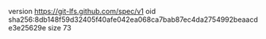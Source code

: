 version https://git-lfs.github.com/spec/v1
oid sha256:8db148f59d32405f40afe042ea068ca7bab87ec4da2754992beaacde3e25629e
size 73
